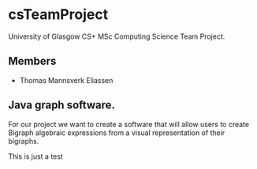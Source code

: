 # csTeamProject

University of Glasgow CS+ MSc Computing Science Team Project.

## Members

* Thomas Mannsverk Eliassen

## Java graph software.  

For our project we want to create a software that will allow users to create Bigraph algebraic expressions from a visual representation of their bigraphs.

This is just a test
